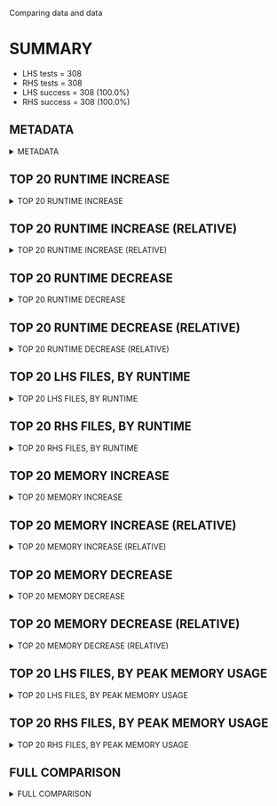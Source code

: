 Comparing data and data


# SUMMARY
- LHS tests = 308
- RHS tests = 308
- LHS success = 308  (100.0%)
- RHS success = 308  (100.0%)


## METADATA

<details><summary>METADATA</summary>

# LHS
<pre>
Ramon benchmark for Z3
-
Job description: 
Job tag: dio_certora_no_gcd
Runner: lev-ripper
Z3 repo: Z3Prover/z3
Z3 commit: 97bb449a24299f76effdebdd9e3a0d741a509107
Z3 branch: 
Z3 options: "-T:600 -st lp.dio=true lp.dio_run_gcd=false"
Z3 inputs: inputs/certora
Z3 commit message: fix a bug in tracking the changes in dio

Signed-off-by: Lev Nachmanson <levnach@hotmail.com>

</pre>
# RHS
<pre>
Ramon benchmark for Z3
-
Job description: 
Job tag: dio_certora_no_gcd
Runner: lev-ripper
Z3 repo: Z3Prover/z3
Z3 commit: 97bb449a24299f76effdebdd9e3a0d741a509107
Z3 branch: 
Z3 options: "-T:600 -st lp.dio=true lp.dio_run_gcd=false"
Z3 inputs: inputs/certora
Z3 commit message: fix a bug in tracking the changes in dio

Signed-off-by: Lev Nachmanson <levnach@hotmail.com>

</pre>
</details>


## TOP 20 RUNTIME INCREASE

<details><summary>TOP 20 RUNTIME INCREASE</summary>

|FILE                                                                                        |TIME_L     |TIME_R     |DIFF(s)    |DIFF(%)|
|-------------|-------------:|-------------:|--------------:|------------:|
|11775_ad46e5b8db4748c51973_42_QF_UFDTLIA.smt2                                               |   1.556s  |   1.556s  |   0.000s  | 0.0%|
|11775_ad46e5b8db4748c51973_42_QF_UFDTNIA.smt2                                               |   1.590s  |   1.590s  |   0.000s  | 0.0%|
|11775_ad46e5b8db4748c51973_42_QF_UFLIA.smt2                                                 |   2.349s  |   2.349s  |   0.000s  | 0.0%|
|11775_ad46e5b8db4748c51973_42_QF_UFNIA.smt2                                                 |   4.816s  |   4.816s  |   0.000s  | 0.0%|
|11775_ad46e5b8db4748c51973_43_QF_UFDTLIA.smt2                                               |   0.981s  |   0.981s  |   0.000s  | 0.0%|
|11775_ad46e5b8db4748c51973_43_QF_UFDTNIA.smt2                                               |   2.099s  |   2.099s  |   0.000s  | 0.0%|
|11775_ad46e5b8db4748c51973_43_QF_UFLIA.smt2                                                 |   1.540s  |   1.540s  |   0.000s  | 0.0%|
|11775_ad46e5b8db4748c51973_43_QF_UFNIA.smt2                                                 |   1.071s  |   1.071s  |   0.000s  | 0.0%|
|17512_5c1021b0faa6b6e1791b_19_QF_UFDTLIA.smt2                                               |   8.349s  |   8.349s  |   0.000s  | 0.0%|
|17512_5c1021b0faa6b6e1791b_19_QF_UFDTNIA.smt2                                               |   1.260s  |   1.260s  |   0.000s  | 0.0%|
|17512_5c1021b0faa6b6e1791b_19_QF_UFLIA.smt2                                                 | 599.631s  | 599.631s  |   0.000s  | 0.0%|
|17512_5c1021b0faa6b6e1791b_19_QF_UFNIA.smt2                                                 |   1.807s  |   1.807s  |   0.000s  | 0.0%|
|17512_5c1021b0faa6b6e1791b_20_QF_UFDTLIA.smt2                                               | 599.418s  | 599.418s  |   0.000s  | 0.0%|
|17512_5c1021b0faa6b6e1791b_20_QF_UFDTNIA.smt2                                               | 103.135s  | 103.135s  |   0.000s  | 0.0%|
|17512_5c1021b0faa6b6e1791b_20_QF_UFLIA.smt2                                                 | 599.386s  | 599.386s  |   0.000s  | 0.0%|
|17512_5c1021b0faa6b6e1791b_20_QF_UFNIA.smt2                                                 |  20.610s  |  20.610s  |   0.000s  | 0.0%|
|17512_5c1021b0faa6b6e1791b_21_QF_UFDTLIA.smt2                                               |   6.503s  |   6.503s  |   0.000s  | 0.0%|
|17512_5c1021b0faa6b6e1791b_21_QF_UFDTNIA.smt2                                               |  27.616s  |  27.616s  |   0.000s  | 0.0%|
|17512_5c1021b0faa6b6e1791b_21_QF_UFLIA.smt2                                                 |   9.622s  |   9.622s  |   0.000s  | 0.0%|
|17512_5c1021b0faa6b6e1791b_21_QF_UFNIA.smt2                                                 |  26.755s  |  26.755s  |   0.000s  | 0.0%|
</details>


## TOP 20 RUNTIME INCREASE (RELATIVE)

<details><summary>TOP 20 RUNTIME INCREASE (RELATIVE)</summary>

|FILE                                                                                        |TIME_L     |TIME_R     |DIFF(s)    |DIFF(%)|
|-------------|-------------:|-------------:|--------------:|------------:|
|11775_ad46e5b8db4748c51973_42_QF_UFDTLIA.smt2                                               |   1.556s  |   1.556s  |   0.000s  | 0.0%|
|11775_ad46e5b8db4748c51973_42_QF_UFDTNIA.smt2                                               |   1.590s  |   1.590s  |   0.000s  | 0.0%|
|11775_ad46e5b8db4748c51973_42_QF_UFLIA.smt2                                                 |   2.349s  |   2.349s  |   0.000s  | 0.0%|
|11775_ad46e5b8db4748c51973_42_QF_UFNIA.smt2                                                 |   4.816s  |   4.816s  |   0.000s  | 0.0%|
|11775_ad46e5b8db4748c51973_43_QF_UFDTLIA.smt2                                               |   0.981s  |   0.981s  |   0.000s  | 0.0%|
|11775_ad46e5b8db4748c51973_43_QF_UFDTNIA.smt2                                               |   2.099s  |   2.099s  |   0.000s  | 0.0%|
|11775_ad46e5b8db4748c51973_43_QF_UFLIA.smt2                                                 |   1.540s  |   1.540s  |   0.000s  | 0.0%|
|11775_ad46e5b8db4748c51973_43_QF_UFNIA.smt2                                                 |   1.071s  |   1.071s  |   0.000s  | 0.0%|
|17512_5c1021b0faa6b6e1791b_19_QF_UFDTLIA.smt2                                               |   8.349s  |   8.349s  |   0.000s  | 0.0%|
|17512_5c1021b0faa6b6e1791b_19_QF_UFDTNIA.smt2                                               |   1.260s  |   1.260s  |   0.000s  | 0.0%|
|17512_5c1021b0faa6b6e1791b_19_QF_UFLIA.smt2                                                 | 599.631s  | 599.631s  |   0.000s  | 0.0%|
|17512_5c1021b0faa6b6e1791b_19_QF_UFNIA.smt2                                                 |   1.807s  |   1.807s  |   0.000s  | 0.0%|
|17512_5c1021b0faa6b6e1791b_20_QF_UFDTLIA.smt2                                               | 599.418s  | 599.418s  |   0.000s  | 0.0%|
|17512_5c1021b0faa6b6e1791b_20_QF_UFDTNIA.smt2                                               | 103.135s  | 103.135s  |   0.000s  | 0.0%|
|17512_5c1021b0faa6b6e1791b_20_QF_UFLIA.smt2                                                 | 599.386s  | 599.386s  |   0.000s  | 0.0%|
|17512_5c1021b0faa6b6e1791b_20_QF_UFNIA.smt2                                                 |  20.610s  |  20.610s  |   0.000s  | 0.0%|
|17512_5c1021b0faa6b6e1791b_21_QF_UFDTLIA.smt2                                               |   6.503s  |   6.503s  |   0.000s  | 0.0%|
|17512_5c1021b0faa6b6e1791b_21_QF_UFDTNIA.smt2                                               |  27.616s  |  27.616s  |   0.000s  | 0.0%|
|17512_5c1021b0faa6b6e1791b_21_QF_UFLIA.smt2                                                 |   9.622s  |   9.622s  |   0.000s  | 0.0%|
|17512_5c1021b0faa6b6e1791b_21_QF_UFNIA.smt2                                                 |  26.755s  |  26.755s  |   0.000s  | 0.0%|
</details>


## TOP 20 RUNTIME DECREASE

<details><summary>TOP 20 RUNTIME DECREASE</summary>

|FILE                                                                                        |TIME_L     |TIME_R     |DIFF(s)    |DIFF(%)|
|-------------|-------------:|-------------:|--------------:|------------:|
|11775_ad46e5b8db4748c51973_42_QF_UFDTLIA.smt2                                               |   1.556s  |   1.556s  |   0.000s  | 0.0%|
|11775_ad46e5b8db4748c51973_42_QF_UFDTNIA.smt2                                               |   1.590s  |   1.590s  |   0.000s  | 0.0%|
|11775_ad46e5b8db4748c51973_42_QF_UFLIA.smt2                                                 |   2.349s  |   2.349s  |   0.000s  | 0.0%|
|11775_ad46e5b8db4748c51973_42_QF_UFNIA.smt2                                                 |   4.816s  |   4.816s  |   0.000s  | 0.0%|
|11775_ad46e5b8db4748c51973_43_QF_UFDTLIA.smt2                                               |   0.981s  |   0.981s  |   0.000s  | 0.0%|
|11775_ad46e5b8db4748c51973_43_QF_UFDTNIA.smt2                                               |   2.099s  |   2.099s  |   0.000s  | 0.0%|
|11775_ad46e5b8db4748c51973_43_QF_UFLIA.smt2                                                 |   1.540s  |   1.540s  |   0.000s  | 0.0%|
|11775_ad46e5b8db4748c51973_43_QF_UFNIA.smt2                                                 |   1.071s  |   1.071s  |   0.000s  | 0.0%|
|17512_5c1021b0faa6b6e1791b_19_QF_UFDTLIA.smt2                                               |   8.349s  |   8.349s  |   0.000s  | 0.0%|
|17512_5c1021b0faa6b6e1791b_19_QF_UFDTNIA.smt2                                               |   1.260s  |   1.260s  |   0.000s  | 0.0%|
|17512_5c1021b0faa6b6e1791b_19_QF_UFLIA.smt2                                                 | 599.631s  | 599.631s  |   0.000s  | 0.0%|
|17512_5c1021b0faa6b6e1791b_19_QF_UFNIA.smt2                                                 |   1.807s  |   1.807s  |   0.000s  | 0.0%|
|17512_5c1021b0faa6b6e1791b_20_QF_UFDTLIA.smt2                                               | 599.418s  | 599.418s  |   0.000s  | 0.0%|
|17512_5c1021b0faa6b6e1791b_20_QF_UFDTNIA.smt2                                               | 103.135s  | 103.135s  |   0.000s  | 0.0%|
|17512_5c1021b0faa6b6e1791b_20_QF_UFLIA.smt2                                                 | 599.386s  | 599.386s  |   0.000s  | 0.0%|
|17512_5c1021b0faa6b6e1791b_20_QF_UFNIA.smt2                                                 |  20.610s  |  20.610s  |   0.000s  | 0.0%|
|17512_5c1021b0faa6b6e1791b_21_QF_UFDTLIA.smt2                                               |   6.503s  |   6.503s  |   0.000s  | 0.0%|
|17512_5c1021b0faa6b6e1791b_21_QF_UFDTNIA.smt2                                               |  27.616s  |  27.616s  |   0.000s  | 0.0%|
|17512_5c1021b0faa6b6e1791b_21_QF_UFLIA.smt2                                                 |   9.622s  |   9.622s  |   0.000s  | 0.0%|
|17512_5c1021b0faa6b6e1791b_21_QF_UFNIA.smt2                                                 |  26.755s  |  26.755s  |   0.000s  | 0.0%|
</details>


## TOP 20 RUNTIME DECREASE (RELATIVE)

<details><summary>TOP 20 RUNTIME DECREASE (RELATIVE)</summary>

|FILE                                                                                        |TIME_L     |TIME_R     |DIFF(s)    |DIFF(%)|
|-------------|-------------:|-------------:|--------------:|------------:|
|11775_ad46e5b8db4748c51973_42_QF_UFDTLIA.smt2                                               |   1.556s  |   1.556s  |   0.000s  | 0.0%|
|11775_ad46e5b8db4748c51973_42_QF_UFDTNIA.smt2                                               |   1.590s  |   1.590s  |   0.000s  | 0.0%|
|11775_ad46e5b8db4748c51973_42_QF_UFLIA.smt2                                                 |   2.349s  |   2.349s  |   0.000s  | 0.0%|
|11775_ad46e5b8db4748c51973_42_QF_UFNIA.smt2                                                 |   4.816s  |   4.816s  |   0.000s  | 0.0%|
|11775_ad46e5b8db4748c51973_43_QF_UFDTLIA.smt2                                               |   0.981s  |   0.981s  |   0.000s  | 0.0%|
|11775_ad46e5b8db4748c51973_43_QF_UFDTNIA.smt2                                               |   2.099s  |   2.099s  |   0.000s  | 0.0%|
|11775_ad46e5b8db4748c51973_43_QF_UFLIA.smt2                                                 |   1.540s  |   1.540s  |   0.000s  | 0.0%|
|11775_ad46e5b8db4748c51973_43_QF_UFNIA.smt2                                                 |   1.071s  |   1.071s  |   0.000s  | 0.0%|
|17512_5c1021b0faa6b6e1791b_19_QF_UFDTLIA.smt2                                               |   8.349s  |   8.349s  |   0.000s  | 0.0%|
|17512_5c1021b0faa6b6e1791b_19_QF_UFDTNIA.smt2                                               |   1.260s  |   1.260s  |   0.000s  | 0.0%|
|17512_5c1021b0faa6b6e1791b_19_QF_UFLIA.smt2                                                 | 599.631s  | 599.631s  |   0.000s  | 0.0%|
|17512_5c1021b0faa6b6e1791b_19_QF_UFNIA.smt2                                                 |   1.807s  |   1.807s  |   0.000s  | 0.0%|
|17512_5c1021b0faa6b6e1791b_20_QF_UFDTLIA.smt2                                               | 599.418s  | 599.418s  |   0.000s  | 0.0%|
|17512_5c1021b0faa6b6e1791b_20_QF_UFDTNIA.smt2                                               | 103.135s  | 103.135s  |   0.000s  | 0.0%|
|17512_5c1021b0faa6b6e1791b_20_QF_UFLIA.smt2                                                 | 599.386s  | 599.386s  |   0.000s  | 0.0%|
|17512_5c1021b0faa6b6e1791b_20_QF_UFNIA.smt2                                                 |  20.610s  |  20.610s  |   0.000s  | 0.0%|
|17512_5c1021b0faa6b6e1791b_21_QF_UFDTLIA.smt2                                               |   6.503s  |   6.503s  |   0.000s  | 0.0%|
|17512_5c1021b0faa6b6e1791b_21_QF_UFDTNIA.smt2                                               |  27.616s  |  27.616s  |   0.000s  | 0.0%|
|17512_5c1021b0faa6b6e1791b_21_QF_UFLIA.smt2                                                 |   9.622s  |   9.622s  |   0.000s  | 0.0%|
|17512_5c1021b0faa6b6e1791b_21_QF_UFNIA.smt2                                                 |  26.755s  |  26.755s  |   0.000s  | 0.0%|
</details>


## TOP 20 LHS FILES, BY RUNTIME

<details><summary>TOP 20 LHS FILES, BY RUNTIME</summary>

|FILE                                                                                       |TIME     |MEM        |
|------------|----------:|---------:|
|25959_5dee2e2f6ef44465a2bea4b085818948_65_QF_UFDTLIA.smt2                                  | 599.871s |1420.0MiB|
|83314_a702bf8b823398c9e37a_4_UFLIA.smt2                                                    | 599.840s |735.0MiB|
|72658_63104dadde9c6026353f_71_QF_UFDTNIA.smt2                                              | 599.805s |61.028MiB|
|41958_32933c5a1384696720a2_63_QF_UFNIA.smt2                                                | 599.797s |52.7MiB|
|3106_1c933134166dbad31f79_38_QF_UFNIA.smt2                                                 | 599.795s |939.0MiB|
|93493_4ea6163ed03941199c785278ccc42812_49_QF_UFDTNIA.smt2                                  | 599.780s |296.0MiB|
|25959_5dee2e2f6ef44465a2bea4b085818948_67_QF_UFDTNIA.smt2                                  | 599.774s |116.0MiB|
|38347_525a1ca0331f2bcbf520_54_QF_UFLIA.smt2                                                | 599.765s |2208.0MiB|
|25959_5dee2e2f6ef44465a2bea4b085818948_65_QF_UFLIA.smt2                                    | 599.762s |1345.0MiB|
|940_590f27b1c3c800d3243e_30_QF_UFLIA.smt2                                                  | 599.756s |404.0MiB|
|940_590f27b1c3c800d3243e_33_QF_UFDTLIA.smt2                                                | 599.750s |478.0MiB|
|83314_a702bf8b823398c9e37a_4_UFDTLIA.smt2                                                  | 599.744s |779.0MiB|
|66603_accdadf23a1cf70ae043_74_QF_UFNIA.smt2                                                | 599.743s |640.0MiB|
|65782_cd31513fdcd15701933b_5_QF_UFDTNIA.smt2                                               | 599.737s |85.972MiB|
|25959_5dee2e2f6ef44465a2bea4b085818948_66_QF_UFLIA.smt2                                    | 599.733s |1148.0MiB|
|93493_798593962ee29ad45ac8_52_QF_UFDTNIA.smt2                                              | 599.730s |194.0MiB|
|66603_accdadf23a1cf70ae043_75_QF_UFNIA.smt2                                                | 599.727s |632.0MiB|
|93493_4ea6163ed03941199c785278ccc42812_49_QF_UFNIA.smt2                                    | 599.708s |320.0MiB|
|66603_accdadf23a1cf70ae043_72_QF_UFNIA.smt2                                                | 599.699s |572.0MiB|
|25959_5dee2e2f6ef44465a2bea4b085818948_68_QF_UFDTLIA.smt2                                  | 599.696s |946.0MiB|
</details>


## TOP 20 RHS FILES, BY RUNTIME

<details><summary>TOP 20 RHS FILES, BY RUNTIME</summary>

|FILE                                                                                       |TIME     |MEM        |
|------------|----------:|---------:|
|25959_5dee2e2f6ef44465a2bea4b085818948_65_QF_UFDTLIA.smt2                                  | 599.871s |1420.0MiB|
|83314_a702bf8b823398c9e37a_4_UFLIA.smt2                                                    | 599.840s |735.0MiB|
|72658_63104dadde9c6026353f_71_QF_UFDTNIA.smt2                                              | 599.805s |61.028MiB|
|41958_32933c5a1384696720a2_63_QF_UFNIA.smt2                                                | 599.797s |52.7MiB|
|3106_1c933134166dbad31f79_38_QF_UFNIA.smt2                                                 | 599.795s |939.0MiB|
|93493_4ea6163ed03941199c785278ccc42812_49_QF_UFDTNIA.smt2                                  | 599.780s |296.0MiB|
|25959_5dee2e2f6ef44465a2bea4b085818948_67_QF_UFDTNIA.smt2                                  | 599.774s |116.0MiB|
|38347_525a1ca0331f2bcbf520_54_QF_UFLIA.smt2                                                | 599.765s |2208.0MiB|
|25959_5dee2e2f6ef44465a2bea4b085818948_65_QF_UFLIA.smt2                                    | 599.762s |1345.0MiB|
|940_590f27b1c3c800d3243e_30_QF_UFLIA.smt2                                                  | 599.756s |404.0MiB|
|940_590f27b1c3c800d3243e_33_QF_UFDTLIA.smt2                                                | 599.750s |478.0MiB|
|83314_a702bf8b823398c9e37a_4_UFDTLIA.smt2                                                  | 599.744s |779.0MiB|
|66603_accdadf23a1cf70ae043_74_QF_UFNIA.smt2                                                | 599.743s |640.0MiB|
|65782_cd31513fdcd15701933b_5_QF_UFDTNIA.smt2                                               | 599.737s |85.972MiB|
|25959_5dee2e2f6ef44465a2bea4b085818948_66_QF_UFLIA.smt2                                    | 599.733s |1148.0MiB|
|93493_798593962ee29ad45ac8_52_QF_UFDTNIA.smt2                                              | 599.730s |194.0MiB|
|66603_accdadf23a1cf70ae043_75_QF_UFNIA.smt2                                                | 599.727s |632.0MiB|
|93493_4ea6163ed03941199c785278ccc42812_49_QF_UFNIA.smt2                                    | 599.708s |320.0MiB|
|66603_accdadf23a1cf70ae043_72_QF_UFNIA.smt2                                                | 599.699s |572.0MiB|
|25959_5dee2e2f6ef44465a2bea4b085818948_68_QF_UFDTLIA.smt2                                  | 599.696s |946.0MiB|
</details>


## TOP 20 MEMORY INCREASE

<details><summary>TOP 20 MEMORY INCREASE</summary>

|FILE                                                                                        |MEM_L         |MEM_R         |DIFF            |DIFF(%)|
|-------------|-------------:|-------------:|--------------:|------------:|
|11775_ad46e5b8db4748c51973_42_QF_UFDTLIA.smt2                                               |35.976MiB|35.976MiB|0B| 0.0%|
|11775_ad46e5b8db4748c51973_42_QF_UFDTNIA.smt2                                               |28.692MiB|28.692MiB|0B| 0.0%|
|11775_ad46e5b8db4748c51973_42_QF_UFLIA.smt2                                                 |39.728MiB|39.728MiB|0B| 0.0%|
|11775_ad46e5b8db4748c51973_42_QF_UFNIA.smt2                                                 |33.032MiB|33.032MiB|0B| 0.0%|
|11775_ad46e5b8db4748c51973_43_QF_UFDTLIA.smt2                                               |34.232MiB|34.232MiB|0B| 0.0%|
|11775_ad46e5b8db4748c51973_43_QF_UFDTNIA.smt2                                               |27.592MiB|27.592MiB|0B| 0.0%|
|11775_ad46e5b8db4748c51973_43_QF_UFLIA.smt2                                                 |34.1MiB|34.1MiB|0B| 0.0%|
|11775_ad46e5b8db4748c51973_43_QF_UFNIA.smt2                                                 |27.436MiB|27.436MiB|0B| 0.0%|
|17512_5c1021b0faa6b6e1791b_19_QF_UFDTLIA.smt2                                               |66.5MiB|66.5MiB|0B| 0.0%|
|17512_5c1021b0faa6b6e1791b_19_QF_UFDTNIA.smt2                                               |23.216MiB|23.216MiB|0B| 0.0%|
|17512_5c1021b0faa6b6e1791b_19_QF_UFLIA.smt2                                                 |188.0MiB|188.0MiB|0B| 0.0%|
|17512_5c1021b0faa6b6e1791b_19_QF_UFNIA.smt2                                                 |23.2MiB|23.2MiB|0B| 0.0%|
|17512_5c1021b0faa6b6e1791b_20_QF_UFDTLIA.smt2                                               |690.0MiB|690.0MiB|0B| 0.0%|
|17512_5c1021b0faa6b6e1791b_20_QF_UFDTNIA.smt2                                               |39.024MiB|39.024MiB|0B| 0.0%|
|17512_5c1021b0faa6b6e1791b_20_QF_UFLIA.smt2                                                 |600.0MiB|600.0MiB|0B| 0.0%|
|17512_5c1021b0faa6b6e1791b_20_QF_UFNIA.smt2                                                 |34.636MiB|34.636MiB|0B| 0.0%|
|17512_5c1021b0faa6b6e1791b_21_QF_UFDTLIA.smt2                                               |66.144MiB|66.144MiB|0B| 0.0%|
|17512_5c1021b0faa6b6e1791b_21_QF_UFDTNIA.smt2                                               |34.928MiB|34.928MiB|0B| 0.0%|
|17512_5c1021b0faa6b6e1791b_21_QF_UFLIA.smt2                                                 |72.356MiB|72.356MiB|0B| 0.0%|
|17512_5c1021b0faa6b6e1791b_21_QF_UFNIA.smt2                                                 |34.504MiB|34.504MiB|0B| 0.0%|
</details>


## TOP 20 MEMORY INCREASE (RELATIVE)

<details><summary>TOP 20 MEMORY INCREASE (RELATIVE)</summary>

|FILE                                                                                        |MEM_L         |MEM_R         |DIFF            |DIFF(%)|
|-------------|-------------:|-------------:|--------------:|------------:|
|11775_ad46e5b8db4748c51973_42_QF_UFDTLIA.smt2                                               |35.976MiB|35.976MiB|0B| 0.0%|
|11775_ad46e5b8db4748c51973_42_QF_UFDTNIA.smt2                                               |28.692MiB|28.692MiB|0B| 0.0%|
|11775_ad46e5b8db4748c51973_42_QF_UFLIA.smt2                                                 |39.728MiB|39.728MiB|0B| 0.0%|
|11775_ad46e5b8db4748c51973_42_QF_UFNIA.smt2                                                 |33.032MiB|33.032MiB|0B| 0.0%|
|11775_ad46e5b8db4748c51973_43_QF_UFDTLIA.smt2                                               |34.232MiB|34.232MiB|0B| 0.0%|
|11775_ad46e5b8db4748c51973_43_QF_UFDTNIA.smt2                                               |27.592MiB|27.592MiB|0B| 0.0%|
|11775_ad46e5b8db4748c51973_43_QF_UFLIA.smt2                                                 |34.1MiB|34.1MiB|0B| 0.0%|
|11775_ad46e5b8db4748c51973_43_QF_UFNIA.smt2                                                 |27.436MiB|27.436MiB|0B| 0.0%|
|17512_5c1021b0faa6b6e1791b_19_QF_UFDTLIA.smt2                                               |66.5MiB|66.5MiB|0B| 0.0%|
|17512_5c1021b0faa6b6e1791b_19_QF_UFDTNIA.smt2                                               |23.216MiB|23.216MiB|0B| 0.0%|
|17512_5c1021b0faa6b6e1791b_19_QF_UFLIA.smt2                                                 |188.0MiB|188.0MiB|0B| 0.0%|
|17512_5c1021b0faa6b6e1791b_19_QF_UFNIA.smt2                                                 |23.2MiB|23.2MiB|0B| 0.0%|
|17512_5c1021b0faa6b6e1791b_20_QF_UFDTLIA.smt2                                               |690.0MiB|690.0MiB|0B| 0.0%|
|17512_5c1021b0faa6b6e1791b_20_QF_UFDTNIA.smt2                                               |39.024MiB|39.024MiB|0B| 0.0%|
|17512_5c1021b0faa6b6e1791b_20_QF_UFLIA.smt2                                                 |600.0MiB|600.0MiB|0B| 0.0%|
|17512_5c1021b0faa6b6e1791b_20_QF_UFNIA.smt2                                                 |34.636MiB|34.636MiB|0B| 0.0%|
|17512_5c1021b0faa6b6e1791b_21_QF_UFDTLIA.smt2                                               |66.144MiB|66.144MiB|0B| 0.0%|
|17512_5c1021b0faa6b6e1791b_21_QF_UFDTNIA.smt2                                               |34.928MiB|34.928MiB|0B| 0.0%|
|17512_5c1021b0faa6b6e1791b_21_QF_UFLIA.smt2                                                 |72.356MiB|72.356MiB|0B| 0.0%|
|17512_5c1021b0faa6b6e1791b_21_QF_UFNIA.smt2                                                 |34.504MiB|34.504MiB|0B| 0.0%|
</details>


## TOP 20 MEMORY DECREASE

<details><summary>TOP 20 MEMORY DECREASE</summary>

|FILE                                                                                        |MEM_L         |MEM_R         |DIFF            |DIFF(%)|
|-------------|-------------:|-------------:|--------------:|------------:|
|11775_ad46e5b8db4748c51973_42_QF_UFDTLIA.smt2                                               |35.976MiB|35.976MiB|0B| 0.0%|
|11775_ad46e5b8db4748c51973_42_QF_UFDTNIA.smt2                                               |28.692MiB|28.692MiB|0B| 0.0%|
|11775_ad46e5b8db4748c51973_42_QF_UFLIA.smt2                                                 |39.728MiB|39.728MiB|0B| 0.0%|
|11775_ad46e5b8db4748c51973_42_QF_UFNIA.smt2                                                 |33.032MiB|33.032MiB|0B| 0.0%|
|11775_ad46e5b8db4748c51973_43_QF_UFDTLIA.smt2                                               |34.232MiB|34.232MiB|0B| 0.0%|
|11775_ad46e5b8db4748c51973_43_QF_UFDTNIA.smt2                                               |27.592MiB|27.592MiB|0B| 0.0%|
|11775_ad46e5b8db4748c51973_43_QF_UFLIA.smt2                                                 |34.1MiB|34.1MiB|0B| 0.0%|
|11775_ad46e5b8db4748c51973_43_QF_UFNIA.smt2                                                 |27.436MiB|27.436MiB|0B| 0.0%|
|17512_5c1021b0faa6b6e1791b_19_QF_UFDTLIA.smt2                                               |66.5MiB|66.5MiB|0B| 0.0%|
|17512_5c1021b0faa6b6e1791b_19_QF_UFDTNIA.smt2                                               |23.216MiB|23.216MiB|0B| 0.0%|
|17512_5c1021b0faa6b6e1791b_19_QF_UFLIA.smt2                                                 |188.0MiB|188.0MiB|0B| 0.0%|
|17512_5c1021b0faa6b6e1791b_19_QF_UFNIA.smt2                                                 |23.2MiB|23.2MiB|0B| 0.0%|
|17512_5c1021b0faa6b6e1791b_20_QF_UFDTLIA.smt2                                               |690.0MiB|690.0MiB|0B| 0.0%|
|17512_5c1021b0faa6b6e1791b_20_QF_UFDTNIA.smt2                                               |39.024MiB|39.024MiB|0B| 0.0%|
|17512_5c1021b0faa6b6e1791b_20_QF_UFLIA.smt2                                                 |600.0MiB|600.0MiB|0B| 0.0%|
|17512_5c1021b0faa6b6e1791b_20_QF_UFNIA.smt2                                                 |34.636MiB|34.636MiB|0B| 0.0%|
|17512_5c1021b0faa6b6e1791b_21_QF_UFDTLIA.smt2                                               |66.144MiB|66.144MiB|0B| 0.0%|
|17512_5c1021b0faa6b6e1791b_21_QF_UFDTNIA.smt2                                               |34.928MiB|34.928MiB|0B| 0.0%|
|17512_5c1021b0faa6b6e1791b_21_QF_UFLIA.smt2                                                 |72.356MiB|72.356MiB|0B| 0.0%|
|17512_5c1021b0faa6b6e1791b_21_QF_UFNIA.smt2                                                 |34.504MiB|34.504MiB|0B| 0.0%|
</details>


## TOP 20 MEMORY DECREASE (RELATIVE)

<details><summary>TOP 20 MEMORY DECREASE (RELATIVE)</summary>

|FILE                                                                                        |MEM_L         |MEM_R         |DIFF            |DIFF(%)|
|-------------|-------------:|-------------:|--------------:|------------:|
|11775_ad46e5b8db4748c51973_42_QF_UFDTLIA.smt2                                               |35.976MiB|35.976MiB|0B| 0.0%|
|11775_ad46e5b8db4748c51973_42_QF_UFDTNIA.smt2                                               |28.692MiB|28.692MiB|0B| 0.0%|
|11775_ad46e5b8db4748c51973_42_QF_UFLIA.smt2                                                 |39.728MiB|39.728MiB|0B| 0.0%|
|11775_ad46e5b8db4748c51973_42_QF_UFNIA.smt2                                                 |33.032MiB|33.032MiB|0B| 0.0%|
|11775_ad46e5b8db4748c51973_43_QF_UFDTLIA.smt2                                               |34.232MiB|34.232MiB|0B| 0.0%|
|11775_ad46e5b8db4748c51973_43_QF_UFDTNIA.smt2                                               |27.592MiB|27.592MiB|0B| 0.0%|
|11775_ad46e5b8db4748c51973_43_QF_UFLIA.smt2                                                 |34.1MiB|34.1MiB|0B| 0.0%|
|11775_ad46e5b8db4748c51973_43_QF_UFNIA.smt2                                                 |27.436MiB|27.436MiB|0B| 0.0%|
|17512_5c1021b0faa6b6e1791b_19_QF_UFDTLIA.smt2                                               |66.5MiB|66.5MiB|0B| 0.0%|
|17512_5c1021b0faa6b6e1791b_19_QF_UFDTNIA.smt2                                               |23.216MiB|23.216MiB|0B| 0.0%|
|17512_5c1021b0faa6b6e1791b_19_QF_UFLIA.smt2                                                 |188.0MiB|188.0MiB|0B| 0.0%|
|17512_5c1021b0faa6b6e1791b_19_QF_UFNIA.smt2                                                 |23.2MiB|23.2MiB|0B| 0.0%|
|17512_5c1021b0faa6b6e1791b_20_QF_UFDTLIA.smt2                                               |690.0MiB|690.0MiB|0B| 0.0%|
|17512_5c1021b0faa6b6e1791b_20_QF_UFDTNIA.smt2                                               |39.024MiB|39.024MiB|0B| 0.0%|
|17512_5c1021b0faa6b6e1791b_20_QF_UFLIA.smt2                                                 |600.0MiB|600.0MiB|0B| 0.0%|
|17512_5c1021b0faa6b6e1791b_20_QF_UFNIA.smt2                                                 |34.636MiB|34.636MiB|0B| 0.0%|
|17512_5c1021b0faa6b6e1791b_21_QF_UFDTLIA.smt2                                               |66.144MiB|66.144MiB|0B| 0.0%|
|17512_5c1021b0faa6b6e1791b_21_QF_UFDTNIA.smt2                                               |34.928MiB|34.928MiB|0B| 0.0%|
|17512_5c1021b0faa6b6e1791b_21_QF_UFLIA.smt2                                                 |72.356MiB|72.356MiB|0B| 0.0%|
|17512_5c1021b0faa6b6e1791b_21_QF_UFNIA.smt2                                                 |34.504MiB|34.504MiB|0B| 0.0%|
</details>


## TOP 20 LHS FILES, BY PEAK MEMORY USAGE

<details><summary>TOP 20 LHS FILES, BY PEAK MEMORY USAGE</summary>

|FILE                                                                                       |TIME     |MEM        |
|------------|----------:|---------:|
|38347_525a1ca0331f2bcbf520_54_QF_UFLIA.smt2                                                | 599.765s |2208.0MiB|
|25959_5dee2e2f6ef44465a2bea4b085818948_67_QF_UFLIA.smt2                                    | 599.583s |2107.0MiB|
|38347_525a1ca0331f2bcbf520_54_QF_UFDTLIA.smt2                                              | 599.664s |2098.0MiB|
|66603_accdadf23a1cf70ae043_76_QF_UFLIA.smt2                                                | 159.229s |1714.0MiB|
|66603_accdadf23a1cf70ae043_76_QF_UFNIA.smt2                                                | 599.628s |1545.0MiB|
|25959_5dee2e2f6ef44465a2bea4b085818948_65_QF_UFDTLIA.smt2                                  | 599.871s |1420.0MiB|
|25959_5dee2e2f6ef44465a2bea4b085818948_65_QF_UFLIA.smt2                                    | 599.762s |1345.0MiB|
|66603_accdadf23a1cf70ae043_75_QF_UFLIA.smt2                                                | 599.313s |1257.0MiB|
|25959_5dee2e2f6ef44465a2bea4b085818948_66_QF_UFDTLIA.smt2                                  | 599.455s |1216.0MiB|
|25959_5dee2e2f6ef44465a2bea4b085818948_67_QF_UFDTLIA.smt2                                  | 599.621s |1173.0MiB|
|25959_5dee2e2f6ef44465a2bea4b085818948_66_QF_UFLIA.smt2                                    | 599.733s |1148.0MiB|
|25959_5dee2e2f6ef44465a2bea4b085818948_68_QF_UFDTLIA.smt2                                  | 599.696s |946.0MiB|
|3106_1c933134166dbad31f79_38_QF_UFNIA.smt2                                                 | 599.795s |939.0MiB|
|25959_5dee2e2f6ef44465a2bea4b085818948_68_QF_UFLIA.smt2                                    | 599.142s |922.0MiB|
|25959_5dee2e2f6ef44465a2bea4b085818948_69_QF_UFLIA.smt2                                    | 599.217s |899.0MiB|
|83314_a702bf8b823398c9e37a_3_UFDTLIA.smt2                                                  | 537.733s |852.0MiB|
|66603_accdadf23a1cf70ae043_73_QF_UFLIA.smt2                                                | 599.573s |803.0MiB|
|83314_a702bf8b823398c9e37a_4_UFDTLIA.smt2                                                  | 599.744s |779.0MiB|
|25959_5dee2e2f6ef44465a2bea4b085818948_69_QF_UFDTLIA.smt2                                  | 599.368s |770.0MiB|
|83314_a702bf8b823398c9e37a_4_UFLIA.smt2                                                    | 599.840s |735.0MiB|
</details>


## TOP 20 RHS FILES, BY PEAK MEMORY USAGE

<details><summary>TOP 20 RHS FILES, BY PEAK MEMORY USAGE</summary>

|FILE                                                                                       |TIME     |MEM        |
|------------|----------:|---------:|
|38347_525a1ca0331f2bcbf520_54_QF_UFLIA.smt2                                                | 599.765s |2208.0MiB|
|25959_5dee2e2f6ef44465a2bea4b085818948_67_QF_UFLIA.smt2                                    | 599.583s |2107.0MiB|
|38347_525a1ca0331f2bcbf520_54_QF_UFDTLIA.smt2                                              | 599.664s |2098.0MiB|
|66603_accdadf23a1cf70ae043_76_QF_UFLIA.smt2                                                | 159.229s |1714.0MiB|
|66603_accdadf23a1cf70ae043_76_QF_UFNIA.smt2                                                | 599.628s |1545.0MiB|
|25959_5dee2e2f6ef44465a2bea4b085818948_65_QF_UFDTLIA.smt2                                  | 599.871s |1420.0MiB|
|25959_5dee2e2f6ef44465a2bea4b085818948_65_QF_UFLIA.smt2                                    | 599.762s |1345.0MiB|
|66603_accdadf23a1cf70ae043_75_QF_UFLIA.smt2                                                | 599.313s |1257.0MiB|
|25959_5dee2e2f6ef44465a2bea4b085818948_66_QF_UFDTLIA.smt2                                  | 599.455s |1216.0MiB|
|25959_5dee2e2f6ef44465a2bea4b085818948_67_QF_UFDTLIA.smt2                                  | 599.621s |1173.0MiB|
|25959_5dee2e2f6ef44465a2bea4b085818948_66_QF_UFLIA.smt2                                    | 599.733s |1148.0MiB|
|25959_5dee2e2f6ef44465a2bea4b085818948_68_QF_UFDTLIA.smt2                                  | 599.696s |946.0MiB|
|3106_1c933134166dbad31f79_38_QF_UFNIA.smt2                                                 | 599.795s |939.0MiB|
|25959_5dee2e2f6ef44465a2bea4b085818948_68_QF_UFLIA.smt2                                    | 599.142s |922.0MiB|
|25959_5dee2e2f6ef44465a2bea4b085818948_69_QF_UFLIA.smt2                                    | 599.217s |899.0MiB|
|83314_a702bf8b823398c9e37a_3_UFDTLIA.smt2                                                  | 537.733s |852.0MiB|
|66603_accdadf23a1cf70ae043_73_QF_UFLIA.smt2                                                | 599.573s |803.0MiB|
|83314_a702bf8b823398c9e37a_4_UFDTLIA.smt2                                                  | 599.744s |779.0MiB|
|25959_5dee2e2f6ef44465a2bea4b085818948_69_QF_UFDTLIA.smt2                                  | 599.368s |770.0MiB|
|83314_a702bf8b823398c9e37a_4_UFLIA.smt2                                                    | 599.840s |735.0MiB|
</details>


## FULL COMPARISON

<details><summary>FULL COMPARISON</summary>

|FILE                                                                                        |TIME_L     |TIME_R     |DIFF(s)    |DIFF(%)|
|-------------|-------------:|-------------:|--------------:|------------:|
|11775_ad46e5b8db4748c51973_42_QF_UFDTLIA.smt2                                               |   1.556s  |   1.556s  |   0.000s  | 0.0%|
|11775_ad46e5b8db4748c51973_42_QF_UFDTNIA.smt2                                               |   1.590s  |   1.590s  |   0.000s  | 0.0%|
|11775_ad46e5b8db4748c51973_42_QF_UFLIA.smt2                                                 |   2.349s  |   2.349s  |   0.000s  | 0.0%|
|11775_ad46e5b8db4748c51973_42_QF_UFNIA.smt2                                                 |   4.816s  |   4.816s  |   0.000s  | 0.0%|
|11775_ad46e5b8db4748c51973_43_QF_UFDTLIA.smt2                                               |   0.981s  |   0.981s  |   0.000s  | 0.0%|
|11775_ad46e5b8db4748c51973_43_QF_UFDTNIA.smt2                                               |   2.099s  |   2.099s  |   0.000s  | 0.0%|
|11775_ad46e5b8db4748c51973_43_QF_UFLIA.smt2                                                 |   1.540s  |   1.540s  |   0.000s  | 0.0%|
|11775_ad46e5b8db4748c51973_43_QF_UFNIA.smt2                                                 |   1.071s  |   1.071s  |   0.000s  | 0.0%|
|17512_5c1021b0faa6b6e1791b_19_QF_UFDTLIA.smt2                                               |   8.349s  |   8.349s  |   0.000s  | 0.0%|
|17512_5c1021b0faa6b6e1791b_19_QF_UFDTNIA.smt2                                               |   1.260s  |   1.260s  |   0.000s  | 0.0%|
|17512_5c1021b0faa6b6e1791b_19_QF_UFLIA.smt2                                                 | 599.631s  | 599.631s  |   0.000s  | 0.0%|
|17512_5c1021b0faa6b6e1791b_19_QF_UFNIA.smt2                                                 |   1.807s  |   1.807s  |   0.000s  | 0.0%|
|17512_5c1021b0faa6b6e1791b_20_QF_UFDTLIA.smt2                                               | 599.418s  | 599.418s  |   0.000s  | 0.0%|
|17512_5c1021b0faa6b6e1791b_20_QF_UFDTNIA.smt2                                               | 103.135s  | 103.135s  |   0.000s  | 0.0%|
|17512_5c1021b0faa6b6e1791b_20_QF_UFLIA.smt2                                                 | 599.386s  | 599.386s  |   0.000s  | 0.0%|
|17512_5c1021b0faa6b6e1791b_20_QF_UFNIA.smt2                                                 |  20.610s  |  20.610s  |   0.000s  | 0.0%|
|17512_5c1021b0faa6b6e1791b_21_QF_UFDTLIA.smt2                                               |   6.503s  |   6.503s  |   0.000s  | 0.0%|
|17512_5c1021b0faa6b6e1791b_21_QF_UFDTNIA.smt2                                               |  27.616s  |  27.616s  |   0.000s  | 0.0%|
|17512_5c1021b0faa6b6e1791b_21_QF_UFLIA.smt2                                                 |   9.622s  |   9.622s  |   0.000s  | 0.0%|
|17512_5c1021b0faa6b6e1791b_21_QF_UFNIA.smt2                                                 |  26.755s  |  26.755s  |   0.000s  | 0.0%|
|25959_5dee2e2f6ef44465a2bea4b085818948_65_QF_UFDTLIA.smt2                                   | 599.871s  | 599.871s  |   0.000s  | 0.0%|
|25959_5dee2e2f6ef44465a2bea4b085818948_65_QF_UFDTNIA.smt2                                   | 599.542s  | 599.542s  |   0.000s  | 0.0%|
|25959_5dee2e2f6ef44465a2bea4b085818948_65_QF_UFLIA.smt2                                     | 599.762s  | 599.762s  |   0.000s  | 0.0%|
|25959_5dee2e2f6ef44465a2bea4b085818948_65_QF_UFNIA.smt2                                     | 599.581s  | 599.581s  |   0.000s  | 0.0%|
|25959_5dee2e2f6ef44465a2bea4b085818948_66_QF_UFDTLIA.smt2                                   | 599.455s  | 599.455s  |   0.000s  | 0.0%|
|25959_5dee2e2f6ef44465a2bea4b085818948_66_QF_UFDTNIA.smt2                                   | 599.579s  | 599.579s  |   0.000s  | 0.0%|
|25959_5dee2e2f6ef44465a2bea4b085818948_66_QF_UFLIA.smt2                                     | 599.733s  | 599.733s  |   0.000s  | 0.0%|
|25959_5dee2e2f6ef44465a2bea4b085818948_66_QF_UFNIA.smt2                                     | 599.483s  | 599.483s  |   0.000s  | 0.0%|
|25959_5dee2e2f6ef44465a2bea4b085818948_67_QF_UFDTLIA.smt2                                   | 599.621s  | 599.621s  |   0.000s  | 0.0%|
|25959_5dee2e2f6ef44465a2bea4b085818948_67_QF_UFDTNIA.smt2                                   | 599.774s  | 599.774s  |   0.000s  | 0.0%|
|25959_5dee2e2f6ef44465a2bea4b085818948_67_QF_UFLIA.smt2                                     | 599.583s  | 599.583s  |   0.000s  | 0.0%|
|25959_5dee2e2f6ef44465a2bea4b085818948_67_QF_UFNIA.smt2                                     | 599.535s  | 599.535s  |   0.000s  | 0.0%|
|25959_5dee2e2f6ef44465a2bea4b085818948_68_QF_UFDTLIA.smt2                                   | 599.696s  | 599.696s  |   0.000s  | 0.0%|
|25959_5dee2e2f6ef44465a2bea4b085818948_68_QF_UFDTNIA.smt2                                   | 123.627s  | 123.627s  |   0.000s  | 0.0%|
|25959_5dee2e2f6ef44465a2bea4b085818948_68_QF_UFLIA.smt2                                     | 599.142s  | 599.142s  |   0.000s  | 0.0%|
|25959_5dee2e2f6ef44465a2bea4b085818948_68_QF_UFNIA.smt2                                     | 599.468s  | 599.468s  |   0.000s  | 0.0%|
|25959_5dee2e2f6ef44465a2bea4b085818948_69_QF_UFDTLIA.smt2                                   | 599.368s  | 599.368s  |   0.000s  | 0.0%|
|25959_5dee2e2f6ef44465a2bea4b085818948_69_QF_UFDTNIA.smt2                                   | 599.295s  | 599.295s  |   0.000s  | 0.0%|
|25959_5dee2e2f6ef44465a2bea4b085818948_69_QF_UFLIA.smt2                                     | 599.217s  | 599.217s  |   0.000s  | 0.0%|
|25959_5dee2e2f6ef44465a2bea4b085818948_69_QF_UFNIA.smt2                                     |  13.118s  |  13.118s  |   0.000s  | 0.0%|
|30078_f817a923328f75af7e60_27_QF_UFDTLIA.smt2                                               |  50.317s  |  50.317s  |   0.000s  | 0.0%|
|30078_f817a923328f75af7e60_27_QF_UFDTNIA.smt2                                               |  53.815s  |  53.815s  |   0.000s  | 0.0%|
|30078_f817a923328f75af7e60_27_QF_UFLIA.smt2                                                 | 246.049s  | 246.049s  |   0.000s  | 0.0%|
|30078_f817a923328f75af7e60_27_QF_UFNIA.smt2                                                 | 133.861s  | 133.861s  |   0.000s  | 0.0%|
|30078_f817a923328f75af7e60_28_QF_UFDTLIA.smt2                                               | 119.749s  | 119.749s  |   0.000s  | 0.0%|
|30078_f817a923328f75af7e60_28_QF_UFDTNIA.smt2                                               | 108.936s  | 108.936s  |   0.000s  | 0.0%|
|30078_f817a923328f75af7e60_28_QF_UFLIA.smt2                                                 | 191.537s  | 191.537s  |   0.000s  | 0.0%|
|30078_f817a923328f75af7e60_28_QF_UFNIA.smt2                                                 | 239.480s  | 239.480s  |   0.000s  | 0.0%|
|3106_1c933134166dbad31f79_38_QF_UFDTLIA.smt2                                                | 599.285s  | 599.285s  |   0.000s  | 0.0%|
|3106_1c933134166dbad31f79_38_QF_UFDTNIA.smt2                                                | 599.518s  | 599.518s  |   0.000s  | 0.0%|
|3106_1c933134166dbad31f79_38_QF_UFLIA.smt2                                                  | 599.345s  | 599.345s  |   0.000s  | 0.0%|
|3106_1c933134166dbad31f79_38_QF_UFNIA.smt2                                                  | 599.795s  | 599.795s  |   0.000s  | 0.0%|
|3106_1c933134166dbad31f79_39_QF_UFDTLIA.smt2                                                |  47.588s  |  47.588s  |   0.000s  | 0.0%|
|3106_1c933134166dbad31f79_39_QF_UFDTNIA.smt2                                                |  64.467s  |  64.467s  |   0.000s  | 0.0%|
|3106_1c933134166dbad31f79_39_QF_UFLIA.smt2                                                  | 118.210s  | 118.210s  |   0.000s  | 0.0%|
|3106_1c933134166dbad31f79_39_QF_UFNIA.smt2                                                  | 599.473s  | 599.473s  |   0.000s  | 0.0%|
|3106_1c933134166dbad31f79_40_QF_UFDTLIA.smt2                                                |   0.210s  |   0.210s  |   0.000s  | 0.0%|
|3106_1c933134166dbad31f79_40_QF_UFDTNIA.smt2                                                |   0.255s  |   0.255s  |   0.000s  | 0.0%|
|3106_1c933134166dbad31f79_40_QF_UFLIA.smt2                                                  |   0.259s  |   0.259s  |   0.000s  | 0.0%|
|3106_1c933134166dbad31f79_40_QF_UFNIA.smt2                                                  |   1.265s  |   1.265s  |   0.000s  | 0.0%|
|3106_1c933134166dbad31f79_41_QF_UFDTLIA.smt2                                                |   3.514s  |   3.514s  |   0.000s  | 0.0%|
|3106_1c933134166dbad31f79_41_QF_UFDTNIA.smt2                                                |   4.903s  |   4.903s  |   0.000s  | 0.0%|
|3106_1c933134166dbad31f79_41_QF_UFLIA.smt2                                                  |  11.209s  |  11.209s  |   0.000s  | 0.0%|
|3106_1c933134166dbad31f79_41_QF_UFNIA.smt2                                                  |  39.187s  |  39.187s  |   0.000s  | 0.0%|
|3106_afb7bc55417e43d7a22790c3576f04fc_37_QF_UFDTLIA.smt2                                    |  20.086s  |  20.086s  |   0.000s  | 0.0%|
|3106_afb7bc55417e43d7a22790c3576f04fc_37_QF_UFDTNIA.smt2                                    |  50.950s  |  50.950s  |   0.000s  | 0.0%|
|3106_afb7bc55417e43d7a22790c3576f04fc_37_QF_UFLIA.smt2                                      |  96.119s  |  96.119s  |   0.000s  | 0.0%|
|3106_afb7bc55417e43d7a22790c3576f04fc_37_QF_UFNIA.smt2                                      | 147.764s  | 147.764s  |   0.000s  | 0.0%|
|38347_092cc73601c78e45f4f9_55_QF_UFDTLIA.smt2                                               | 204.404s  | 204.404s  |   0.000s  | 0.0%|
|38347_092cc73601c78e45f4f9_55_QF_UFDTNIA.smt2                                               | 255.159s  | 255.159s  |   0.000s  | 0.0%|
|38347_092cc73601c78e45f4f9_55_QF_UFLIA.smt2                                                 | 599.433s  | 599.433s  |   0.000s  | 0.0%|
|38347_092cc73601c78e45f4f9_55_QF_UFNIA.smt2                                                 | 599.484s  | 599.484s  |   0.000s  | 0.0%|
|38347_092cc73601c78e45f4f9_56_QF_UFDTLIA.smt2                                               | 599.435s  | 599.435s  |   0.000s  | 0.0%|
|38347_092cc73601c78e45f4f9_56_QF_UFDTNIA.smt2                                               |   2.471s  |   2.471s  |   0.000s  | 0.0%|
|38347_092cc73601c78e45f4f9_56_QF_UFLIA.smt2                                                 | 599.626s  | 599.626s  |   0.000s  | 0.0%|
|38347_092cc73601c78e45f4f9_56_QF_UFNIA.smt2                                                 |   6.358s  |   6.358s  |   0.000s  | 0.0%|
|38347_092cc73601c78e45f4f9_57_QF_UFDTLIA.smt2                                               | 304.805s  | 304.805s  |   0.000s  | 0.0%|
|38347_092cc73601c78e45f4f9_57_QF_UFDTNIA.smt2                                               | 599.357s  | 599.357s  |   0.000s  | 0.0%|
|38347_092cc73601c78e45f4f9_57_QF_UFLIA.smt2                                                 | 598.077s  | 598.077s  |   0.000s  | 0.0%|
|38347_092cc73601c78e45f4f9_57_QF_UFNIA.smt2                                                 | 599.618s  | 599.618s  |   0.000s  | 0.0%|
|38347_092cc73601c78e45f4f9_58_QF_UFDTLIA.smt2                                               |   0.822s  |   0.822s  |   0.000s  | 0.0%|
|38347_092cc73601c78e45f4f9_58_QF_UFDTNIA.smt2                                               |   0.940s  |   0.940s  |   0.000s  | 0.0%|
|38347_092cc73601c78e45f4f9_58_QF_UFLIA.smt2                                                 |   2.076s  |   2.076s  |   0.000s  | 0.0%|
|38347_092cc73601c78e45f4f9_58_QF_UFNIA.smt2                                                 |   2.755s  |   2.755s  |   0.000s  | 0.0%|
|38347_525a1ca0331f2bcbf520_54_QF_UFDTLIA.smt2                                               | 599.664s  | 599.664s  |   0.000s  | 0.0%|
|38347_525a1ca0331f2bcbf520_54_QF_UFDTNIA.smt2                                               | 599.613s  | 599.613s  |   0.000s  | 0.0%|
|38347_525a1ca0331f2bcbf520_54_QF_UFLIA.smt2                                                 | 599.765s  | 599.765s  |   0.000s  | 0.0%|
|38347_525a1ca0331f2bcbf520_54_QF_UFNIA.smt2                                                 | 599.251s  | 599.251s  |   0.000s  | 0.0%|
|39657_1c7158801cd59dc13f05_44_QF_UFDTLIA.smt2                                               |   6.582s  |   6.582s  |   0.000s  | 0.0%|
|39657_1c7158801cd59dc13f05_44_QF_UFDTNIA.smt2                                               |  28.488s  |  28.488s  |   0.000s  | 0.0%|
|39657_1c7158801cd59dc13f05_44_QF_UFLIA.smt2                                                 |  39.898s  |  39.898s  |   0.000s  | 0.0%|
|39657_1c7158801cd59dc13f05_44_QF_UFNIA.smt2                                                 | 297.950s  | 297.950s  |   0.000s  | 0.0%|
|39657_1c7158801cd59dc13f05_45_QF_UFDTLIA.smt2                                               |   5.010s  |   5.010s  |   0.000s  | 0.0%|
|39657_1c7158801cd59dc13f05_45_QF_UFDTNIA.smt2                                               |  29.320s  |  29.320s  |   0.000s  | 0.0%|
|39657_1c7158801cd59dc13f05_45_QF_UFLIA.smt2                                                 |   9.060s  |   9.060s  |   0.000s  | 0.0%|
|39657_1c7158801cd59dc13f05_45_QF_UFNIA.smt2                                                 | 458.400s  | 458.400s  |   0.000s  | 0.0%|
|39657_1c7158801cd59dc13f05_46_QF_UFDTLIA.smt2                                               |   3.194s  |   3.194s  |   0.000s  | 0.0%|
|39657_1c7158801cd59dc13f05_46_QF_UFDTNIA.smt2                                               |  36.323s  |  36.323s  |   0.000s  | 0.0%|
|39657_1c7158801cd59dc13f05_46_QF_UFLIA.smt2                                                 |  32.447s  |  32.447s  |   0.000s  | 0.0%|
|39657_1c7158801cd59dc13f05_46_QF_UFNIA.smt2                                                 | 353.552s  | 353.552s  |   0.000s  | 0.0%|
|39657_2866defdd1f2434b69ab_47_QF_UFDTLIA.smt2                                               |  44.851s  |  44.851s  |   0.000s  | 0.0%|
|39657_2866defdd1f2434b69ab_47_QF_UFDTNIA.smt2                                               |   1.704s  |   1.704s  |   0.000s  | 0.0%|
|39657_2866defdd1f2434b69ab_47_QF_UFLIA.smt2                                                 | 114.204s  | 114.204s  |   0.000s  | 0.0%|
|39657_2866defdd1f2434b69ab_47_QF_UFNIA.smt2                                                 |  57.202s  |  57.202s  |   0.000s  | 0.0%|
|39657_2866defdd1f2434b69ab_48_QF_UFDTLIA.smt2                                               |   3.998s  |   3.998s  |   0.000s  | 0.0%|
|39657_2866defdd1f2434b69ab_48_QF_UFDTNIA.smt2                                               |   0.401s  |   0.401s  |   0.000s  | 0.0%|
|39657_2866defdd1f2434b69ab_48_QF_UFLIA.smt2                                                 |  28.121s  |  28.121s  |   0.000s  | 0.0%|
|39657_2866defdd1f2434b69ab_48_QF_UFNIA.smt2                                                 |  30.344s  |  30.344s  |   0.000s  | 0.0%|
|41958_32933c5a1384696720a2_61_QF_UFDTLIA.smt2                                               | 293.466s  | 293.466s  |   0.000s  | 0.0%|
|41958_32933c5a1384696720a2_61_QF_UFDTNIA.smt2                                               | 599.586s  | 599.586s  |   0.000s  | 0.0%|
|41958_32933c5a1384696720a2_61_QF_UFLIA.smt2                                                 | 599.449s  | 599.449s  |   0.000s  | 0.0%|
|41958_32933c5a1384696720a2_61_QF_UFNIA.smt2                                                 |   5.556s  |   5.556s  |   0.000s  | 0.0%|
|41958_32933c5a1384696720a2_62_QF_UFDTLIA.smt2                                               |  15.657s  |  15.657s  |   0.000s  | 0.0%|
|41958_32933c5a1384696720a2_62_QF_UFDTNIA.smt2                                               | 599.448s  | 599.448s  |   0.000s  | 0.0%|
|41958_32933c5a1384696720a2_62_QF_UFLIA.smt2                                                 |  12.996s  |  12.996s  |   0.000s  | 0.0%|
|41958_32933c5a1384696720a2_62_QF_UFNIA.smt2                                                 | 599.418s  | 599.418s  |   0.000s  | 0.0%|
|41958_32933c5a1384696720a2_63_QF_UFDTLIA.smt2                                               |   6.241s  |   6.241s  |   0.000s  | 0.0%|
|41958_32933c5a1384696720a2_63_QF_UFDTNIA.smt2                                               |  78.169s  |  78.169s  |   0.000s  | 0.0%|
|41958_32933c5a1384696720a2_63_QF_UFLIA.smt2                                                 |   7.039s  |   7.039s  |   0.000s  | 0.0%|
|41958_32933c5a1384696720a2_63_QF_UFNIA.smt2                                                 | 599.797s  | 599.797s  |   0.000s  | 0.0%|
|41958_45c688a4814eb926c254_59_QF_UFDTLIA.smt2                                               |   1.633s  |   1.633s  |   0.000s  | 0.0%|
|41958_45c688a4814eb926c254_59_QF_UFDTNIA.smt2                                               |   0.550s  |   0.550s  |   0.000s  | 0.0%|
|41958_45c688a4814eb926c254_59_QF_UFLIA.smt2                                                 |  21.430s  |  21.430s  |   0.000s  | 0.0%|
|41958_45c688a4814eb926c254_59_QF_UFNIA.smt2                                                 |  20.129s  |  20.129s  |   0.000s  | 0.0%|
|41958_45c688a4814eb926c254_60_QF_UFDTLIA.smt2                                               |   0.942s  |   0.942s  |   0.000s  | 0.0%|
|41958_45c688a4814eb926c254_60_QF_UFDTNIA.smt2                                               |   0.649s  |   0.649s  |   0.000s  | 0.0%|
|41958_45c688a4814eb926c254_60_QF_UFLIA.smt2                                                 |   4.807s  |   4.807s  |   0.000s  | 0.0%|
|41958_45c688a4814eb926c254_60_QF_UFNIA.smt2                                                 |   2.339s  |   2.339s  |   0.000s  | 0.0%|
|44289_4066055e0f64d96da11a_14_QF_UFDTLIA.smt2                                               |   2.075s  |   2.075s  |   0.000s  | 0.0%|
|44289_4066055e0f64d96da11a_14_QF_UFDTNIA.smt2                                               |   1.985s  |   1.985s  |   0.000s  | 0.0%|
|44289_4066055e0f64d96da11a_14_QF_UFLIA.smt2                                                 |  37.635s  |  37.635s  |   0.000s  | 0.0%|
|44289_4066055e0f64d96da11a_14_QF_UFNIA.smt2                                                 | 599.062s  | 599.062s  |   0.000s  | 0.0%|
|44289_4066055e0f64d96da11a_15_QF_UFDTLIA.smt2                                               |   9.335s  |   9.335s  |   0.000s  | 0.0%|
|44289_4066055e0f64d96da11a_15_QF_UFDTNIA.smt2                                               |   8.052s  |   8.052s  |   0.000s  | 0.0%|
|44289_4066055e0f64d96da11a_15_QF_UFLIA.smt2                                                 | 599.599s  | 599.599s  |   0.000s  | 0.0%|
|44289_4066055e0f64d96da11a_15_QF_UFNIA.smt2                                                 | 472.309s  | 472.309s  |   0.000s  | 0.0%|
|44289_b077fc096b3d41cba49f8628caff7fa5_16_QF_UFDTLIA.smt2                                   |  17.309s  |  17.309s  |   0.000s  | 0.0%|
|44289_b077fc096b3d41cba49f8628caff7fa5_16_QF_UFDTNIA.smt2                                   |  11.691s  |  11.691s  |   0.000s  | 0.0%|
|44289_b077fc096b3d41cba49f8628caff7fa5_16_QF_UFLIA.smt2                                     | 599.250s  | 599.250s  |   0.000s  | 0.0%|
|44289_b077fc096b3d41cba49f8628caff7fa5_16_QF_UFNIA.smt2                                     | 599.668s  | 599.668s  |   0.000s  | 0.0%|
|44289_e5a2e5c780236919ee6a_17_QF_UFDTLIA.smt2                                               |   2.733s  |   2.733s  |   0.000s  | 0.0%|
|44289_e5a2e5c780236919ee6a_17_QF_UFDTNIA.smt2                                               |   3.832s  |   3.832s  |   0.000s  | 0.0%|
|44289_e5a2e5c780236919ee6a_17_QF_UFLIA.smt2                                                 |  17.979s  |  17.979s  |   0.000s  | 0.0%|
|44289_e5a2e5c780236919ee6a_17_QF_UFNIA.smt2                                                 |  33.735s  |  33.735s  |   0.000s  | 0.0%|
|44289_e5a2e5c780236919ee6a_18_QF_UFDTLIA.smt2                                               |   2.572s  |   2.572s  |   0.000s  | 0.0%|
|44289_e5a2e5c780236919ee6a_18_QF_UFDTNIA.smt2                                               |   2.923s  |   2.923s  |   0.000s  | 0.0%|
|44289_e5a2e5c780236919ee6a_18_QF_UFLIA.smt2                                                 |  13.992s  |  13.992s  |   0.000s  | 0.0%|
|44289_e5a2e5c780236919ee6a_18_QF_UFNIA.smt2                                                 |  12.952s  |  12.952s  |   0.000s  | 0.0%|
|44788_1965f0d6d94d5d8054ba_34_QF_UFDTLIA.smt2                                               |   0.151s  |   0.151s  |   0.000s  | 0.0%|
|44788_1965f0d6d94d5d8054ba_34_QF_UFDTNIA.smt2                                               |  17.431s  |  17.431s  |   0.000s  | 0.0%|
|44788_1965f0d6d94d5d8054ba_34_QF_UFLIA.smt2                                                 |   0.370s  |   0.370s  |   0.000s  | 0.0%|
|44788_1965f0d6d94d5d8054ba_34_QF_UFNIA.smt2                                                 |  12.344s  |  12.344s  |   0.000s  | 0.0%|
|44788_1965f0d6d94d5d8054ba_35_QF_UFDTLIA.smt2                                               |   0.839s  |   0.839s  |   0.000s  | 0.0%|
|44788_1965f0d6d94d5d8054ba_35_QF_UFDTNIA.smt2                                               | 599.339s  | 599.339s  |   0.000s  | 0.0%|
|44788_1965f0d6d94d5d8054ba_35_QF_UFLIA.smt2                                                 |   1.624s  |   1.624s  |   0.000s  | 0.0%|
|44788_1965f0d6d94d5d8054ba_35_QF_UFNIA.smt2                                                 | 599.509s  | 599.509s  |   0.000s  | 0.0%|
|44788_1965f0d6d94d5d8054ba_36_QF_UFDTLIA.smt2                                               | 163.152s  | 163.152s  |   0.000s  | 0.0%|
|44788_1965f0d6d94d5d8054ba_36_QF_UFDTNIA.smt2                                               | 599.686s  | 599.686s  |   0.000s  | 0.0%|
|44788_1965f0d6d94d5d8054ba_36_QF_UFLIA.smt2                                                 |  61.209s  |  61.209s  |   0.000s  | 0.0%|
|44788_1965f0d6d94d5d8054ba_36_QF_UFNIA.smt2                                                 | 599.284s  | 599.284s  |   0.000s  | 0.0%|
|52759_af0c476fe3b544b9a8507f3e42472c43_12_QF_UFDTLIA.smt2                                   |   0.522s  |   0.522s  |   0.000s  | 0.0%|
|52759_af0c476fe3b544b9a8507f3e42472c43_12_QF_UFDTNIA.smt2                                   |   0.251s  |   0.251s  |   0.000s  | 0.0%|
|52759_af0c476fe3b544b9a8507f3e42472c43_12_QF_UFLIA.smt2                                     |  42.968s  |  42.968s  |   0.000s  | 0.0%|
|52759_af0c476fe3b544b9a8507f3e42472c43_12_QF_UFNIA.smt2                                     |  51.843s  |  51.843s  |   0.000s  | 0.0%|
|52759_af0c476fe3b544b9a8507f3e42472c43_13_QF_UFDTLIA.smt2                                   |   0.799s  |   0.799s  |   0.000s  | 0.0%|
|52759_af0c476fe3b544b9a8507f3e42472c43_13_QF_UFDTNIA.smt2                                   |   0.925s  |   0.925s  |   0.000s  | 0.0%|
|52759_af0c476fe3b544b9a8507f3e42472c43_13_QF_UFLIA.smt2                                     |  45.706s  |  45.706s  |   0.000s  | 0.0%|
|52759_af0c476fe3b544b9a8507f3e42472c43_13_QF_UFNIA.smt2                                     |  77.724s  |  77.724s  |   0.000s  | 0.0%|
|52759_b3ecd2335fd16ec2eee2_9_UFDTLIA.smt2                                                   |  33.048s  |  33.048s  |   0.000s  | 0.0%|
|52759_b3ecd2335fd16ec2eee2_9_UFDTNIA.smt2                                                   | 515.791s  | 515.791s  |   0.000s  | 0.0%|
|52759_b3ecd2335fd16ec2eee2_9_UFLIA.smt2                                                     |  81.926s  |  81.926s  |   0.000s  | 0.0%|
|52759_b3ecd2335fd16ec2eee2_9_UFNIA.smt2                                                     | 589.048s  | 589.048s  |   0.000s  | 0.0%|
|52759_bec3a2272267494faeecb6bfaf253e3b_10_QF_UFDTLIA.smt2                                   |  81.688s  |  81.688s  |   0.000s  | 0.0%|
|52759_bec3a2272267494faeecb6bfaf253e3b_10_QF_UFDTNIA.smt2                                   |  57.984s  |  57.984s  |   0.000s  | 0.0%|
|52759_bec3a2272267494faeecb6bfaf253e3b_10_QF_UFLIA.smt2                                     | 599.695s  | 599.695s  |   0.000s  | 0.0%|
|52759_bec3a2272267494faeecb6bfaf253e3b_10_QF_UFNIA.smt2                                     | 599.403s  | 599.403s  |   0.000s  | 0.0%|
|52759_bec3a2272267494faeecb6bfaf253e3b_11_QF_UFDTLIA.smt2                                   |  33.885s  |  33.885s  |   0.000s  | 0.0%|
|52759_bec3a2272267494faeecb6bfaf253e3b_11_QF_UFDTNIA.smt2                                   |   2.890s  |   2.890s  |   0.000s  | 0.0%|
|52759_bec3a2272267494faeecb6bfaf253e3b_11_QF_UFLIA.smt2                                     | 133.140s  | 133.140s  |   0.000s  | 0.0%|
|52759_bec3a2272267494faeecb6bfaf253e3b_11_QF_UFNIA.smt2                                     |  30.039s  |  30.039s  |   0.000s  | 0.0%|
|63058_55d6bef5390186355f11_26_QF_UFDTLIA.smt2                                               |   3.150s  |   3.150s  |   0.000s  | 0.0%|
|63058_55d6bef5390186355f11_26_QF_UFDTNIA.smt2                                               |   7.247s  |   7.247s  |   0.000s  | 0.0%|
|63058_55d6bef5390186355f11_26_QF_UFLIA.smt2                                                 | 102.316s  | 102.316s  |   0.000s  | 0.0%|
|63058_55d6bef5390186355f11_26_QF_UFNIA.smt2                                                 | 188.915s  | 188.915s  |   0.000s  | 0.0%|
|63058_64ab9a7ef7b6c3492507_22_QF_UFDTLIA.smt2                                               |   4.829s  |   4.829s  |   0.000s  | 0.0%|
|63058_64ab9a7ef7b6c3492507_22_QF_UFDTNIA.smt2                                               |   7.825s  |   7.825s  |   0.000s  | 0.0%|
|63058_64ab9a7ef7b6c3492507_22_QF_UFLIA.smt2                                                 |  70.039s  |  70.039s  |   0.000s  | 0.0%|
|63058_64ab9a7ef7b6c3492507_22_QF_UFNIA.smt2                                                 | 590.609s  | 590.609s  |   0.000s  | 0.0%|
|63058_64ab9a7ef7b6c3492507_23_QF_UFDTLIA.smt2                                               |   5.235s  |   5.235s  |   0.000s  | 0.0%|
|63058_64ab9a7ef7b6c3492507_23_QF_UFDTNIA.smt2                                               |  13.221s  |  13.221s  |   0.000s  | 0.0%|
|63058_64ab9a7ef7b6c3492507_23_QF_UFLIA.smt2                                                 |  48.053s  |  48.053s  |   0.000s  | 0.0%|
|63058_64ab9a7ef7b6c3492507_23_QF_UFNIA.smt2                                                 |  93.311s  |  93.311s  |   0.000s  | 0.0%|
|63058_64ab9a7ef7b6c3492507_24_QF_UFDTLIA.smt2                                               |   9.760s  |   9.760s  |   0.000s  | 0.0%|
|63058_64ab9a7ef7b6c3492507_24_QF_UFDTNIA.smt2                                               |   3.949s  |   3.949s  |   0.000s  | 0.0%|
|63058_64ab9a7ef7b6c3492507_24_QF_UFLIA.smt2                                                 |  75.815s  |  75.815s  |   0.000s  | 0.0%|
|63058_64ab9a7ef7b6c3492507_24_QF_UFNIA.smt2                                                 | 347.696s  | 347.696s  |   0.000s  | 0.0%|
|63058_aa742630eef64f949de269382c1f9035_25_UFDTLIA.smt2                                      |   0.169s  |   0.169s  |   0.000s  | 0.0%|
|63058_aa742630eef64f949de269382c1f9035_25_UFDTNIA.smt2                                      |   0.236s  |   0.236s  |   0.000s  | 0.0%|
|63058_aa742630eef64f949de269382c1f9035_25_UFLIA.smt2                                        |   0.147s  |   0.147s  |   0.000s  | 0.0%|
|63058_aa742630eef64f949de269382c1f9035_25_UFNIA.smt2                                        |   0.281s  |   0.281s  |   0.000s  | 0.0%|
|65782_cd31513fdcd15701933b_5_QF_UFDTLIA.smt2                                                | 599.613s  | 599.613s  |   0.000s  | 0.0%|
|65782_cd31513fdcd15701933b_5_QF_UFDTNIA.smt2                                                | 599.737s  | 599.737s  |   0.000s  | 0.0%|
|65782_cd31513fdcd15701933b_5_QF_UFLIA.smt2                                                  | 599.365s  | 599.365s  |   0.000s  | 0.0%|
|65782_cd31513fdcd15701933b_5_QF_UFNIA.smt2                                                  | 599.524s  | 599.524s  |   0.000s  | 0.0%|
|65782_cd31513fdcd15701933b_6_QF_UFDTLIA.smt2                                                |   0.149s  |   0.149s  |   0.000s  | 0.0%|
|65782_cd31513fdcd15701933b_6_QF_UFDTNIA.smt2                                                |   0.098s  |   0.098s  |   0.000s  | 0.0%|
|65782_cd31513fdcd15701933b_6_QF_UFLIA.smt2                                                  |   0.134s  |   0.134s  |   0.000s  | 0.0%|
|65782_cd31513fdcd15701933b_6_QF_UFNIA.smt2                                                  |   0.128s  |   0.128s  |   0.000s  | 0.0%|
|65782_cd31513fdcd15701933b_7_QF_UFDTLIA.smt2                                                |   0.445s  |   0.445s  |   0.000s  | 0.0%|
|65782_cd31513fdcd15701933b_7_QF_UFDTNIA.smt2                                                |   3.389s  |   3.389s  |   0.000s  | 0.0%|
|65782_cd31513fdcd15701933b_7_QF_UFLIA.smt2                                                  |   0.284s  |   0.284s  |   0.000s  | 0.0%|
|65782_cd31513fdcd15701933b_7_QF_UFNIA.smt2                                                  |   3.703s  |   3.703s  |   0.000s  | 0.0%|
|65782_cd31513fdcd15701933b_8_QF_UFDTLIA.smt2                                                |   0.547s  |   0.547s  |   0.000s  | 0.0%|
|65782_cd31513fdcd15701933b_8_QF_UFDTNIA.smt2                                                |   1.153s  |   1.153s  |   0.000s  | 0.0%|
|65782_cd31513fdcd15701933b_8_QF_UFLIA.smt2                                                  |   0.534s  |   0.534s  |   0.000s  | 0.0%|
|65782_cd31513fdcd15701933b_8_QF_UFNIA.smt2                                                  |   0.696s  |   0.696s  |   0.000s  | 0.0%|
|66603_accdadf23a1cf70ae043_72_QF_UFDTLIA.smt2                                               |   5.696s  |   5.696s  |   0.000s  | 0.0%|
|66603_accdadf23a1cf70ae043_72_QF_UFDTNIA.smt2                                               |   5.642s  |   5.642s  |   0.000s  | 0.0%|
|66603_accdadf23a1cf70ae043_72_QF_UFLIA.smt2                                                 |  35.453s  |  35.453s  |   0.000s  | 0.0%|
|66603_accdadf23a1cf70ae043_72_QF_UFNIA.smt2                                                 | 599.699s  | 599.699s  |   0.000s  | 0.0%|
|66603_accdadf23a1cf70ae043_73_QF_UFDTLIA.smt2                                               | 599.410s  | 599.410s  |   0.000s  | 0.0%|
|66603_accdadf23a1cf70ae043_73_QF_UFDTNIA.smt2                                               |   6.278s  |   6.278s  |   0.000s  | 0.0%|
|66603_accdadf23a1cf70ae043_73_QF_UFLIA.smt2                                                 | 599.573s  | 599.573s  |   0.000s  | 0.0%|
|66603_accdadf23a1cf70ae043_73_QF_UFNIA.smt2                                                 | 599.459s  | 599.459s  |   0.000s  | 0.0%|
|66603_accdadf23a1cf70ae043_74_QF_UFDTLIA.smt2                                               |  42.903s  |  42.903s  |   0.000s  | 0.0%|
|66603_accdadf23a1cf70ae043_74_QF_UFDTNIA.smt2                                               | 599.580s  | 599.580s  |   0.000s  | 0.0%|
|66603_accdadf23a1cf70ae043_74_QF_UFLIA.smt2                                                 | 599.491s  | 599.491s  |   0.000s  | 0.0%|
|66603_accdadf23a1cf70ae043_74_QF_UFNIA.smt2                                                 | 599.743s  | 599.743s  |   0.000s  | 0.0%|
|66603_accdadf23a1cf70ae043_75_QF_UFDTLIA.smt2                                               |  27.397s  |  27.397s  |   0.000s  | 0.0%|
|66603_accdadf23a1cf70ae043_75_QF_UFDTNIA.smt2                                               |  36.796s  |  36.796s  |   0.000s  | 0.0%|
|66603_accdadf23a1cf70ae043_75_QF_UFLIA.smt2                                                 | 599.313s  | 599.313s  |   0.000s  | 0.0%|
|66603_accdadf23a1cf70ae043_75_QF_UFNIA.smt2                                                 | 599.727s  | 599.727s  |   0.000s  | 0.0%|
|66603_accdadf23a1cf70ae043_76_QF_UFDTLIA.smt2                                               |  34.901s  |  34.901s  |   0.000s  | 0.0%|
|66603_accdadf23a1cf70ae043_76_QF_UFDTNIA.smt2                                               |  14.249s  |  14.249s  |   0.000s  | 0.0%|
|66603_accdadf23a1cf70ae043_76_QF_UFLIA.smt2                                                 | 159.229s  | 159.229s  |   0.000s  | 0.0%|
|66603_accdadf23a1cf70ae043_76_QF_UFNIA.smt2                                                 | 599.628s  | 599.628s  |   0.000s  | 0.0%|
|72658_63104dadde9c6026353f_70_QF_UFDTLIA.smt2                                               |   2.363s  |   2.363s  |   0.000s  | 0.0%|
|72658_63104dadde9c6026353f_70_QF_UFDTNIA.smt2                                               | 599.244s  | 599.244s  |   0.000s  | 0.0%|
|72658_63104dadde9c6026353f_70_QF_UFLIA.smt2                                                 |  21.518s  |  21.518s  |   0.000s  | 0.0%|
|72658_63104dadde9c6026353f_70_QF_UFNIA.smt2                                                 |   1.154s  |   1.154s  |   0.000s  | 0.0%|
|72658_63104dadde9c6026353f_71_QF_UFDTLIA.smt2                                               | 599.330s  | 599.330s  |   0.000s  | 0.0%|
|72658_63104dadde9c6026353f_71_QF_UFDTNIA.smt2                                               | 599.805s  | 599.805s  |   0.000s  | 0.0%|
|72658_63104dadde9c6026353f_71_QF_UFLIA.smt2                                                 | 599.639s  | 599.639s  |   0.000s  | 0.0%|
|72658_63104dadde9c6026353f_71_QF_UFNIA.smt2                                                 | 599.595s  | 599.595s  |   0.000s  | 0.0%|
|72771_f9d228efc97cf1458e38_64_QF_UFDTLIA.smt2                                               |   7.417s  |   7.417s  |   0.000s  | 0.0%|
|72771_f9d228efc97cf1458e38_64_QF_UFDTNIA.smt2                                               |   0.463s  |   0.463s  |   0.000s  | 0.0%|
|72771_f9d228efc97cf1458e38_64_QF_UFLIA.smt2                                                 |  15.293s  |  15.293s  |   0.000s  | 0.0%|
|72771_f9d228efc97cf1458e38_64_QF_UFNIA.smt2                                                 |   3.340s  |   3.340s  |   0.000s  | 0.0%|
|83314_a702bf8b823398c9e37a_0_UFDTLIA.smt2                                                   |  14.950s  |  14.950s  |   0.000s  | 0.0%|
|83314_a702bf8b823398c9e37a_0_UFDTNIA.smt2                                                   |   1.226s  |   1.226s  |   0.000s  | 0.0%|
|83314_a702bf8b823398c9e37a_0_UFLIA.smt2                                                     | 599.521s  | 599.521s  |   0.000s  | 0.0%|
|83314_a702bf8b823398c9e37a_0_UFNIA.smt2                                                     |   0.585s  |   0.585s  |   0.000s  | 0.0%|
|83314_a702bf8b823398c9e37a_1_UFDTLIA.smt2                                                   | 599.256s  | 599.256s  |   0.000s  | 0.0%|
|83314_a702bf8b823398c9e37a_1_UFDTNIA.smt2                                                   |  17.593s  |  17.593s  |   0.000s  | 0.0%|
|83314_a702bf8b823398c9e37a_1_UFLIA.smt2                                                     | 599.641s  | 599.641s  |   0.000s  | 0.0%|
|83314_a702bf8b823398c9e37a_1_UFNIA.smt2                                                     |  28.591s  |  28.591s  |   0.000s  | 0.0%|
|83314_a702bf8b823398c9e37a_2_UFDTLIA.smt2                                                   | 599.541s  | 599.541s  |   0.000s  | 0.0%|
|83314_a702bf8b823398c9e37a_2_UFDTNIA.smt2                                                   | 231.362s  | 231.362s  |   0.000s  | 0.0%|
|83314_a702bf8b823398c9e37a_2_UFLIA.smt2                                                     | 599.340s  | 599.340s  |   0.000s  | 0.0%|
|83314_a702bf8b823398c9e37a_2_UFNIA.smt2                                                     | 599.385s  | 599.385s  |   0.000s  | 0.0%|
|83314_a702bf8b823398c9e37a_3_UFDTLIA.smt2                                                   | 537.733s  | 537.733s  |   0.000s  | 0.0%|
|83314_a702bf8b823398c9e37a_3_UFDTNIA.smt2                                                   | 100.580s  | 100.580s  |   0.000s  | 0.0%|
|83314_a702bf8b823398c9e37a_3_UFLIA.smt2                                                     | 599.627s  | 599.627s  |   0.000s  | 0.0%|
|83314_a702bf8b823398c9e37a_3_UFNIA.smt2                                                     |  44.241s  |  44.241s  |   0.000s  | 0.0%|
|83314_a702bf8b823398c9e37a_4_UFDTLIA.smt2                                                   | 599.744s  | 599.744s  |   0.000s  | 0.0%|
|83314_a702bf8b823398c9e37a_4_UFDTNIA.smt2                                                   | 599.535s  | 599.535s  |   0.000s  | 0.0%|
|83314_a702bf8b823398c9e37a_4_UFLIA.smt2                                                     | 599.840s  | 599.840s  |   0.000s  | 0.0%|
|83314_a702bf8b823398c9e37a_4_UFNIA.smt2                                                     | 599.544s  | 599.544s  |   0.000s  | 0.0%|
|93493_1fdb6cc8eb9c4363b5838af9eb8c7f1f_53_QF_UFDTLIA.smt2                                   |  37.470s  |  37.470s  |   0.000s  | 0.0%|
|93493_1fdb6cc8eb9c4363b5838af9eb8c7f1f_53_QF_UFDTNIA.smt2                                   |  86.894s  |  86.894s  |   0.000s  | 0.0%|
|93493_1fdb6cc8eb9c4363b5838af9eb8c7f1f_53_QF_UFLIA.smt2                                     | 599.679s  | 599.679s  |   0.000s  | 0.0%|
|93493_1fdb6cc8eb9c4363b5838af9eb8c7f1f_53_QF_UFNIA.smt2                                     | 230.310s  | 230.310s  |   0.000s  | 0.0%|
|93493_27ab26d56d60426da02e50231269b6ff_51_QF_UFDTLIA.smt2                                   |  58.926s  |  58.926s  |   0.000s  | 0.0%|
|93493_27ab26d56d60426da02e50231269b6ff_51_QF_UFDTNIA.smt2                                   |   9.131s  |   9.131s  |   0.000s  | 0.0%|
|93493_27ab26d56d60426da02e50231269b6ff_51_QF_UFLIA.smt2                                     | 120.367s  | 120.367s  |   0.000s  | 0.0%|
|93493_27ab26d56d60426da02e50231269b6ff_51_QF_UFNIA.smt2                                     | 599.240s  | 599.240s  |   0.000s  | 0.0%|
|93493_4ea6163ed03941199c785278ccc42812_49_QF_UFDTLIA.smt2                                   | 597.467s  | 597.467s  |   0.000s  | 0.0%|
|93493_4ea6163ed03941199c785278ccc42812_49_QF_UFDTNIA.smt2                                   | 599.780s  | 599.780s  |   0.000s  | 0.0%|
|93493_4ea6163ed03941199c785278ccc42812_49_QF_UFLIA.smt2                                     | 599.627s  | 599.627s  |   0.000s  | 0.0%|
|93493_4ea6163ed03941199c785278ccc42812_49_QF_UFNIA.smt2                                     | 599.708s  | 599.708s  |   0.000s  | 0.0%|
|93493_5990a6bf5f2740164f77_50_QF_UFDTLIA.smt2                                               | 189.588s  | 189.588s  |   0.000s  | 0.0%|
|93493_5990a6bf5f2740164f77_50_QF_UFDTNIA.smt2                                               | 599.366s  | 599.366s  |   0.000s  | 0.0%|
|93493_5990a6bf5f2740164f77_50_QF_UFLIA.smt2                                                 | 599.586s  | 599.586s  |   0.000s  | 0.0%|
|93493_5990a6bf5f2740164f77_50_QF_UFNIA.smt2                                                 | 599.087s  | 599.087s  |   0.000s  | 0.0%|
|93493_798593962ee29ad45ac8_52_QF_UFDTLIA.smt2                                               | 599.657s  | 599.657s  |   0.000s  | 0.0%|
|93493_798593962ee29ad45ac8_52_QF_UFDTNIA.smt2                                               | 599.730s  | 599.730s  |   0.000s  | 0.0%|
|93493_798593962ee29ad45ac8_52_QF_UFLIA.smt2                                                 | 599.601s  | 599.601s  |   0.000s  | 0.0%|
|93493_798593962ee29ad45ac8_52_QF_UFNIA.smt2                                                 | 599.582s  | 599.582s  |   0.000s  | 0.0%|
|940_590f27b1c3c800d3243e_29_QF_UFDTLIA.smt2                                                 | 599.498s  | 599.498s  |   0.000s  | 0.0%|
|940_590f27b1c3c800d3243e_29_QF_UFDTNIA.smt2                                                 |  59.605s  |  59.605s  |   0.000s  | 0.0%|
|940_590f27b1c3c800d3243e_29_QF_UFLIA.smt2                                                   | 599.573s  | 599.573s  |   0.000s  | 0.0%|
|940_590f27b1c3c800d3243e_29_QF_UFNIA.smt2                                                   | 104.925s  | 104.925s  |   0.000s  | 0.0%|
|940_590f27b1c3c800d3243e_30_QF_UFDTLIA.smt2                                                 | 599.419s  | 599.419s  |   0.000s  | 0.0%|
|940_590f27b1c3c800d3243e_30_QF_UFDTNIA.smt2                                                 |  76.799s  |  76.799s  |   0.000s  | 0.0%|
|940_590f27b1c3c800d3243e_30_QF_UFLIA.smt2                                                   | 599.756s  | 599.756s  |   0.000s  | 0.0%|
|940_590f27b1c3c800d3243e_30_QF_UFNIA.smt2                                                   | 209.535s  | 209.535s  |   0.000s  | 0.0%|
|940_590f27b1c3c800d3243e_31_QF_UFDTLIA.smt2                                                 | 599.647s  | 599.647s  |   0.000s  | 0.0%|
|940_590f27b1c3c800d3243e_31_QF_UFDTNIA.smt2                                                 |  16.808s  |  16.808s  |   0.000s  | 0.0%|
|940_590f27b1c3c800d3243e_31_QF_UFLIA.smt2                                                   | 599.234s  | 599.234s  |   0.000s  | 0.0%|
|940_590f27b1c3c800d3243e_31_QF_UFNIA.smt2                                                   |   5.724s  |   5.724s  |   0.000s  | 0.0%|
|940_590f27b1c3c800d3243e_32_QF_UFDTLIA.smt2                                                 | 599.567s  | 599.567s  |   0.000s  | 0.0%|
|940_590f27b1c3c800d3243e_32_QF_UFDTNIA.smt2                                                 |  43.727s  |  43.727s  |   0.000s  | 0.0%|
|940_590f27b1c3c800d3243e_32_QF_UFLIA.smt2                                                   | 599.616s  | 599.616s  |   0.000s  | 0.0%|
|940_590f27b1c3c800d3243e_32_QF_UFNIA.smt2                                                   |  39.382s  |  39.382s  |   0.000s  | 0.0%|
|940_590f27b1c3c800d3243e_33_QF_UFDTLIA.smt2                                                 | 599.750s  | 599.750s  |   0.000s  | 0.0%|
|940_590f27b1c3c800d3243e_33_QF_UFDTNIA.smt2                                                 | 599.686s  | 599.686s  |   0.000s  | 0.0%|
|940_590f27b1c3c800d3243e_33_QF_UFLIA.smt2                                                   | 599.518s  | 599.518s  |   0.000s  | 0.0%|
</details>
